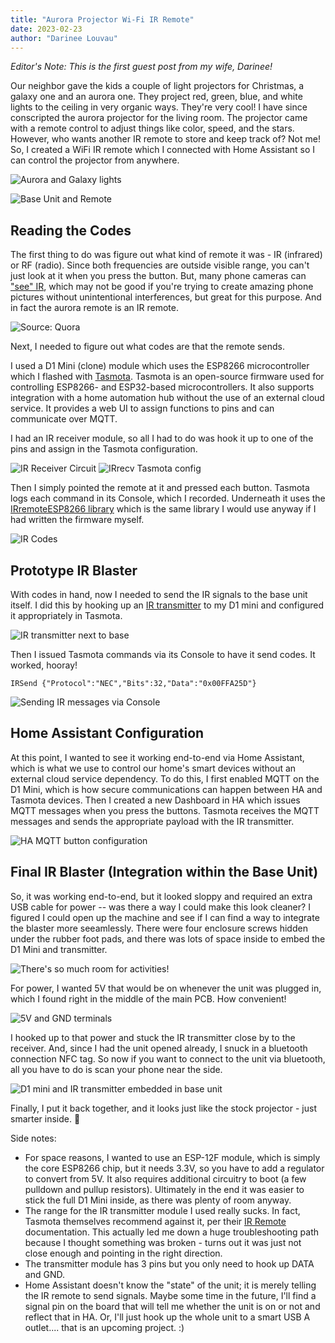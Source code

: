 ```yaml
---
title: "Aurora Projector Wi-Fi IR Remote"
date: 2023-02-23
author: "Darinee Louvau"
---
```


<meta property="og:image" content="./img/aurora-galaxy-lights.jpg">

*Editor's Note: This is the first guest post from my wife, Darinee!*

Our neighbor gave the kids a couple of light projectors for Christmas, a galaxy one and an aurora one.  They project red, green, blue, and white lights to the ceiling in very organic ways.  They're very cool!  I have since conscripted the aurora projector for the living room.  The projector came with a remote control to adjust things like color, speed, and the stars.  However, who wants another IR remote to store and keep track of?  Not me!  So, I created a WiFi IR remote which I connected with Home Assistant so I can control the projector from anywhere. 

![Aurora and Galaxy lights](./img/aurora-galaxy-lights.jpg)

![Base Unit and Remote](./img/base-unit-and-remote.jpg)

## Reading the Codes

The first thing to do was figure out what kind of remote it was - IR (infrared) or RF (radio).  Since both frequencies are outside visible range, you can't just look at it when you press the button.  But, many phone cameras can ["see" IR](https://www.quora.com/Can-your-phone-camera-see-infrared-light), which may not be good if you're trying to create amazing phone pictures without unintentional interferences, but great for this purpose. And in fact the aurora remote is an IR remote.

![Source: Quora](./img/quora-ir-visible-from-phone-camera.jpg) 

Next, I needed to figure out what codes are that the remote sends.

I used a D1 Mini (clone) module which uses the ESP8266 microcontroller which I flashed with [Tasmota](https://tasmota.github.io/docs/).  Tasmota is an open-source firmware used for controlling ESP8266- and ESP32-based microcontrollers.  It also supports integration with a home automation hub without the use of an external cloud service.  It provides a web UI to assign functions to pins and can communicate over MQTT.

I had an IR receiver module, so all I had to do was hook it up to one of the pins and assign in the Tasmota configuration.  

![IR Receiver Circuit](./img/ir-reader.jpg)
![IRrecv Tasmota config](./img/tasmota-irrecv.png)

Then I simply pointed the remote at it and pressed each button.  Tasmota logs each command in its Console, which I recorded.  Underneath it uses the [IRremoteESP8266 library](https://github.com/crankyoldgit/IRremoteESP8266) which is the same library I would use anyway if I had written the firmware myself.

![IR Codes](./img/ir-codes.png)


## Prototype IR Blaster

With codes in hand, now I needed to send the IR signals to the base unit itself.  I did this by hooking up an [IR transmitter](https://smile.amazon.com/Gikfun-Digital-Receiver-Transmitter-Arduino/dp/B0816P2545/ref=sr_1_4) to my D1 mini and configured it appropriately in Tasmota.

![IR transmitter next to base](./img/ir-transmitter-and-base.jpg)

Then I issued Tasmota commands via its Console to have it send codes.  It worked, hooray!
```
IRSend {"Protocol":"NEC","Bits":32,"Data":"0x00FFA25D"}
```

![Sending IR messages via Console](./img/tasmota-irsend-command.png)


## Home Assistant Configuration
At this point, I wanted to see it working end-to-end via Home Assistant, which is what we use to control our home's smart devices without an external cloud service dependency.  To do this, I first enabled MQTT on the D1 Mini, which is how secure communications can happen between HA and Tasmota devices.  Then I created a new Dashboard in HA which issues MQTT messages when you press the buttons.  Tasmota receives the MQTT messages and sends the appropriate payload with the IR transmitter. 

![HA MQTT button configuration](./img/ha-mqtt-configuration.png)

## Final IR Blaster (Integration within the Base Unit)
So, it was working end-to-end, but it looked sloppy and required an extra USB cable for power -- was there a way I could make this look cleaner?  I figured I could open up the machine and see if I can find a way to integrate the blaster more seeamlessly.  There were four enclosure screws hidden under the rubber foot pads, and there was lots of space inside to embed the D1 Mini and transmitter.

![There's so much room for activities!](./img/base-unit-open.jpg)

For power, I wanted 5V that would be on whenever the unit was plugged in, which I found right in the middle of the main PCB.  How convenient!

![5V and GND terminals](./img/base-unit-5v-gnd.jpg)

I hooked up to that power and stuck the IR transmitter close by to the receiver.  And, since I had the unit opened already, I snuck in a bluetooth connection NFC tag.  So now if you want to connect to the unit via bluetooth, all you have to do is scan your phone near the side.

![D1 mini and IR transmitter embedded in base unit](./img/ir-blaster.jpg)

Finally, I put it back together, and it looks just like the stock projector - just smarter inside. 🎉 

Side notes:
* For space reasons, I wanted to use an ESP-12F module, which is simply the core ESP8266 chip, but it needs 3.3V, so you have to add a regulator to convert from 5V.  It also requires additional circuitry to boot (a few pulldown and pullup resistors).  Ultimately in the end it was easier to stick the full D1 Mini inside, as there was plenty of room anyway.
* The range for the IR transmitter module I used really sucks.  In fact, Tasmota themselves recommend against it, per their [IR Remote](https://tasmota.github.io/docs/IR-Remote/) documentation.  This actually led me down a huge troubleshooting path because I thought something was broken - turns out it was just not close enough and pointing in the right direction.
* The transmitter module has 3 pins but you only need to hook up DATA and GND.
* Home Assistant doesn't know the "state" of the unit; it is merely telling the IR remote to send signals.  Maybe some time in the future, I'll find a signal pin on the board that will tell me whether the unit is on or not and reflect that in HA.  Or, I'll just hook up the whole unit to a smart USB A outlet.... that is an upcoming project. :)

